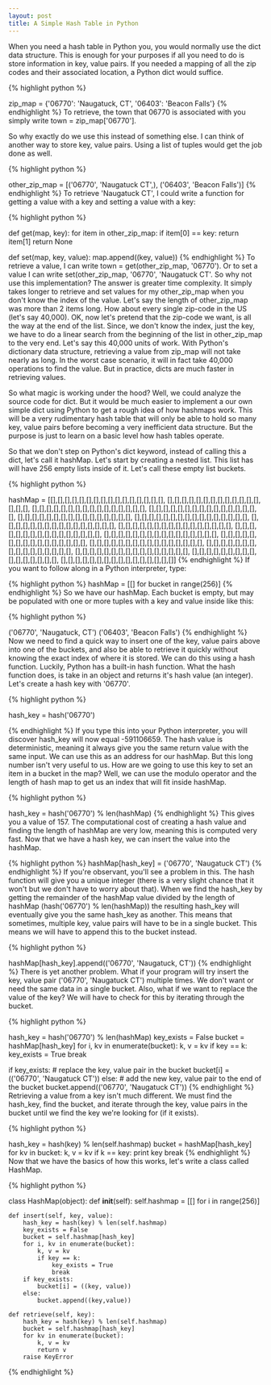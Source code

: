 ```yaml
---
layout: post
title: A Simple Hash Table in Python
---
```


When you need a hash table in Python you, you would normally use the dict data structure. This is enough for your purposes if all you need to do is store information in key, value pairs. If you needed a mapping of all the zip codes and their associated location, a Python dict would suffice. 

{% highlight python %}

zip_map = {'06770': 'Naugatuck, CT', '06403': 'Beacon Falls'} 
{% endhighlight %}
To retrieve, the town that 06770 is associated with you simply write town = zip_map['06770'].

So why exactly do we use this instead of something else. I can think of another way to store key, value pairs. Using a list of tuples would get the job done as well.

{% highlight python %}

other_zip_map = [('06770', 'Naugatuck CT',), ('06403', 'Beacon Falls')]
{% endhighlight %}
To retrieve 'Naugatuck CT', I could write a function for getting a value with a key and setting a value with a key:

{% highlight python %}

def get(map, key):
    for item in other_zip_map:
        if item[0] == key:
            return item[1]
        return None

def set(map, key, value):
    map.append((key, value))
{% endhighlight %}
To retrieve a value, I can write town = get(other\_zip\_map, '06770'). Or to set a value I can write set(other\_zip\_map, '06770', 'Naugatuck CT'. So why not use this implementation? The answer is greater time complexity. It simply takes longer to retrieve and set values for my other\_zip\_map when you don't know the index of the value. Let's say the length of other\_zip\_map was more than 2 items long. How about every single zip-code in the US (let's say 40,000). OK, now let's pretend that the zip-code we want, is all the way at the end of the list. Since, we don't know the index, just the key, we have to do a linear search from the beginning of the list in other\_zip\_map to the very end. Let's say this 40,000 units of work. With Python's dictionary data structure, retrieving a value from zip\_map will not take nearly as long. In the worst case scenario, it will in fact take 40,000 operations to find the value. But in practice, dicts are much faster in retrieving values. 

So what magic is working under the hood? Well, we could analyze the source code for dict. But it would be much easier to implement a our own simple dict using Python to get a rough idea of how hashmaps work. This will be a very rudimentary hash table that will only be able to hold so many key, value pairs before becoming a very inefficient data structure. But the purpose is just to learn on a basic level how hash tables operate.


So that we don't step on Python's dict keyword, instead of calling this a dict, let's call it hashMap. Let's start by creating a nested list. This list has will have 256 empty lists inside of it. Let's call these empty list buckets.

{% highlight python %}

hashMap = [[],[],[],[],[],[],[],[],[],[],[],[],[],[],[],[],
    [],[],[],[],[],[],[],[],[],[],[],[],[],[],[],[],
    [],[],[],[],[],[],[],[],[],[],[],[],[],[],[],[],
    [],[],[],[],[],[],[],[],[],[],[],[],[],[],[],[],
    [],[],[],[],[],[],[],[],[],[],[],[],[],[],[],[],
    [],[],[],[],[],[],[],[],[],[],[],[],[],[],[],[],
    [],[],[],[],[],[],[],[],[],[],[],[],[],[],[],[],
    [],[],[],[],[],[],[],[],[],[],[],[],[],[],[],[],
    [],[],[],[],[],[],[],[],[],[],[],[],[],[],[],[],
    [],[],[],[],[],[],[],[],[],[],[],[],[],[],[],[],
    [],[],[],[],[],[],[],[],[],[],[],[],[],[],[],[],
    [],[],[],[],[],[],[],[],[],[],[],[],[],[],[],[],
    [],[],[],[],[],[],[],[],[],[],[],[],[],[],[],[],
    [],[],[],[],[],[],[],[],[],[],[],[],[],[],[],[],
    [],[],[],[],[],[],[],[],[],[],[],[],[],[],[],[],
    [],[],[],[],[],[],[],[],[],[],[],[],[],[],[],[]]
{% endhighlight %}
If you want to follow along in a Python interpreter, type:

{% highlight python %}
hashMap = [[] for bucket in range(256)]
{% endhighlight %}
So we have our hashMap. Each bucket is empty, but may be populated with one or more tuples with a key and value inside like this:

{% highlight python %}

('06770', 'Naugatuck, CT')
('06403', 'Beacon Falls')
{% endhighlight %}
Now we need to find a quick way to insert one of the key, value pairs above into one of the buckets, and also be able to retrieve it quickly without knowing the exact index of where it is stored. We can do this using a hash function. Luckily, Python has a built-in hash function. What the hash function does, is take in an object and returns it's hash value (an integer). Let's create a hash key with '06770'. 

{% highlight python %}

hash_key = hash('06770') 

{% endhighlight %}
If you type this into your Python interpreter, you will discover hash\_key will now equal -591106659. The hash value is deterministic, meaning it always give you the same return value with the same input. We can use this as an address for our hashMap. But this long number isn't very useful to us. How are we going to use this key to set an item in a bucket in the map? Well, we can use the modulo operator and the length of hash map to get us an index that will fit inside hashMap.

{% highlight python %}

hash_key = hash('06770') % len(hashMap)
{% endhighlight %}
 This gives you a value of 157. The computational cost of creating a hash value and finding the length of hashMap are very low, meaning this is computed very fast. Now that we have a hash key, we can insert the value into the hashMap.

{% highlight python %}
hashMap[hash_key] = ('06770', 'Naugatuck CT')
{% endhighlight %}
If you're observant, you'll see a problem in this. The hash function will give you a unique integer (there is a very slight chance that it won't but we don't have to worry about that). When we find the hash\_key by getting the remainder of the hashMap value divided by the length of hashMap (hash('06770') % len(hashMap)) the resulting hash\_key will eventually give you the same hash\_key as another. This means that sometimes, multiple key, value pairs will have to be in a single bucket. This means we will have to append this to the bucket instead.

{% highlight python %}

hashMap[hash_key].append(('06770', 'Naugatuck, CT'))
{% endhighlight %}
There is yet another problem. What if your program will try insert the key, value pair ('06770', 'Naugatuck CT') multiple times. We don't want or need the same data in a single bucket. Also, what if we want to replace the value of the key? We will have to check for this by iterating through the bucket.

{% highlight python %}

hash_key = hash('06770') % len(hashMap)
key_exists = False
bucket = hashMap[hash_key]
for i, kv in enumerate(bucket):
    k, v = kv 
    if key == k:
        key_exists = True
        break
        
if key_exists:
    #  replace the key, value pair in the bucket
    bucket[i] = (('06770', 'Naugatuck CT'))
else:
    #  add the new key, value pair to the end of the bucket
    bucket.append(('06770', 'Naugatuck CT'))
{% endhighlight %}
Retrieving a value from a key isn't much different. We must find the hash\_key, find the bucket, and iterate through the key, value pairs in the bucket until we find the key we're looking for (if it exists).

{% highlight python %}

hash_key = hash(key) % len(self.hashmap)
bucket = hashMap[hash_key]
for kv in bucket:
    k, v = kv
    if k == key:
        print key
        break
{% endhighlight %}
Now that we have the basics of how this works, let's write a class called HashMap.

{% highlight python %}

class HashMap(object):
    def __init__(self):
        self.hashmap = [[] for i in range(256)]

    def insert(self, key, value):
        hash_key = hash(key) % len(self.hashmap)
        key_exists = False
        bucket = self.hashmap[hash_key]
        for i, kv in enumerate(bucket):
            k, v = kv
            if key == k:
                key_exists = True
                break
        if key_exists:
            bucket[i] = ((key, value))
        else:
            bucket.append((key,value))

    def retrieve(self, key):
        hash_key = hash(key) % len(self.hashmap)
        bucket = self.hashmap[hash_key]
        for kv in enumerate(bucket):
            k, v = kv
            return v
        raise KeyError
{% endhighlight %}
